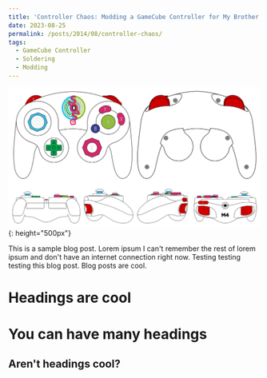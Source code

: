 ```yaml
---
title: 'Controller Chaos: Modding a GameCube Controller for My Brother'
date: 2023-08-25
permalink: /posts/2014/08/controller-chaos/
tags:
  - GameCube Controller
  - Soldering
  - Modding
---
```


![m4controller](/images/m4v2.png){: height="500px"}

This is a sample blog post. Lorem ipsum I can't remember the rest of lorem ipsum and don't have an internet connection right now. Testing testing testing this blog post. Blog posts are cool. 

Headings are cool
======

You can have many headings
======

Aren't headings cool?
------